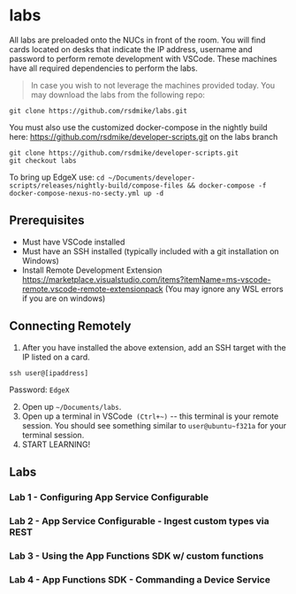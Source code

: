 # labs

All labs are preloaded onto the NUCs in front of the room. You will find cards located on desks that indicate the IP address, username and password to perform remote development with VSCode. These machines have all required dependencies to perform the labs. 

> In case you wish to not leverage the machines provided today. You may download the labs from the following repo: 
```
git clone https://github.com/rsdmike/labs.git
```
You must also use the customized docker-compose in the nightly build here: https://github.com/rsdmike/developer-scripts.git on the labs branch
```
git clone https://github.com/rsdmike/developer-scripts.git
git checkout labs
```
To bring up EdgeX use:
`cd ~/Documents/developer-scripts/releases/nightly-build/compose-files && docker-compose -f docker-compose-nexus-no-secty.yml up -d`



## Prerequisites

- Must have VSCode installed
- Must have an SSH installed (typically included with a git installation on Windows)
- Install Remote Development Extension https://marketplace.visualstudio.com/items?itemName=ms-vscode-remote.vscode-remote-extensionpack
(You may ignore any WSL errors if you are on windows)

## Connecting Remotely

 1. After you have installed the above extension, add an SSH target with the IP listed on a card.
 ```
 ssh user@[ipaddress]
 ```
 Password: `EdgeX`

 2. Open up `~/Documents/labs`. 
 3. Open up a terminal in VSCode` (Ctrl+~)` -- this terminal is your remote session. You should see something similar to `user@ubuntu~f321a` for your terminal session.
 4. START LEARNING!

 ## Labs

### Lab 1 - Configuring App Service Configurable
### Lab 2 - App Service Configurable - Ingest custom types via REST
### Lab 3 - Using the App Functions SDK w/ custom functions
### Lab 4 - App Functions SDK - Commanding a Device Service

